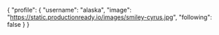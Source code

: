 {
    "profile": {
        "username": "alaska",
        "image": "https://static.productionready.io/images/smiley-cyrus.jpg",
        "following": false
    }
}
